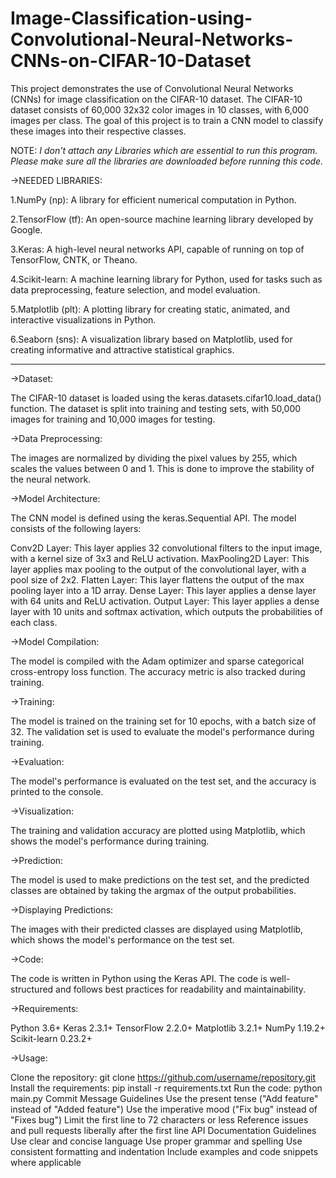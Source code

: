 # Image-Classification-using-Convolutional-Neural-Networks-CNNs-on-CIFAR-10-Dataset
This project demonstrates the use of Convolutional Neural Networks (CNNs) for image classification on the CIFAR-10 dataset. The CIFAR-10 dataset consists of 60,000 32x32 color images in 10 classes, with 6,000 images per class. The goal of this project is to train a CNN model to classify these images into their respective classes.


NOTE: *I don't attach any Libraries which are essential to run this program. Please make sure all the libraries are downloaded before running this code.*

->NEEDED LIBRARIES:

1.NumPy (np): A library for efficient numerical computation in Python.

2.TensorFlow (tf): An open-source machine learning library developed by Google.

3.Keras: A high-level neural networks API, capable of running on top of TensorFlow, CNTK, or Theano.

4.Scikit-learn: A machine learning library for Python, used for tasks such as data preprocessing, feature selection, and model evaluation.

5.Matplotlib (plt): A plotting library for creating static, animated, and interactive visualizations in Python.

6.Seaborn (sns): A visualization library based on Matplotlib, used for creating informative and attractive statistical graphics.

********************************************************************************************************************************

->Dataset:

The CIFAR-10 dataset is loaded using the keras.datasets.cifar10.load_data() function. The dataset is split into training and testing sets, with 50,000 images for training and 10,000 images for testing.

->Data Preprocessing:

The images are normalized by dividing the pixel values by 255, which scales the values between 0 and 1. This is done to improve the stability of the neural network.

->Model Architecture:

The CNN model is defined using the keras.Sequential API. The model consists of the following layers:

Conv2D Layer: This layer applies 32 convolutional filters to the input image, with a kernel size of 3x3 and ReLU activation.
MaxPooling2D Layer: This layer applies max pooling to the output of the convolutional layer, with a pool size of 2x2.
Flatten Layer: This layer flattens the output of the max pooling layer into a 1D array.
Dense Layer: This layer applies a dense layer with 64 units and ReLU activation.
Output Layer: This layer applies a dense layer with 10 units and softmax activation, which outputs the probabilities of each class.

->Model Compilation:

The model is compiled with the Adam optimizer and sparse categorical cross-entropy loss function. The accuracy metric is also tracked during training.

->Training:

The model is trained on the training set for 10 epochs, with a batch size of 32. The validation set is used to evaluate the model's performance during training.

->Evaluation:

The model's performance is evaluated on the test set, and the accuracy is printed to the console.

->Visualization:

The training and validation accuracy are plotted using Matplotlib, which shows the model's performance during training.

->Prediction:

The model is used to make predictions on the test set, and the predicted classes are obtained by taking the argmax of the output probabilities.

->Displaying Predictions:

The images with their predicted classes are displayed using Matplotlib, which shows the model's performance on the test set.

->Code:

The code is written in Python using the Keras API. The code is well-structured and follows best practices for readability and maintainability.

->Requirements:

Python 3.6+
Keras 2.3.1+
TensorFlow 2.2.0+
Matplotlib 3.2.1+
NumPy 1.19.2+
Scikit-learn 0.23.2+

->Usage:

Clone the repository: git clone https://github.com/username/repository.git
Install the requirements: pip install -r requirements.txt
Run the code: python main.py
Commit Message Guidelines
Use the present tense ("Add feature" instead of "Added feature")
Use the imperative mood ("Fix bug" instead of "Fixes bug")
Limit the first line to 72 characters or less
Reference issues and pull requests liberally after the first line
API Documentation Guidelines
Use clear and concise language
Use proper grammar and spelling
Use consistent formatting and indentation
Include examples and code snippets where applicable
